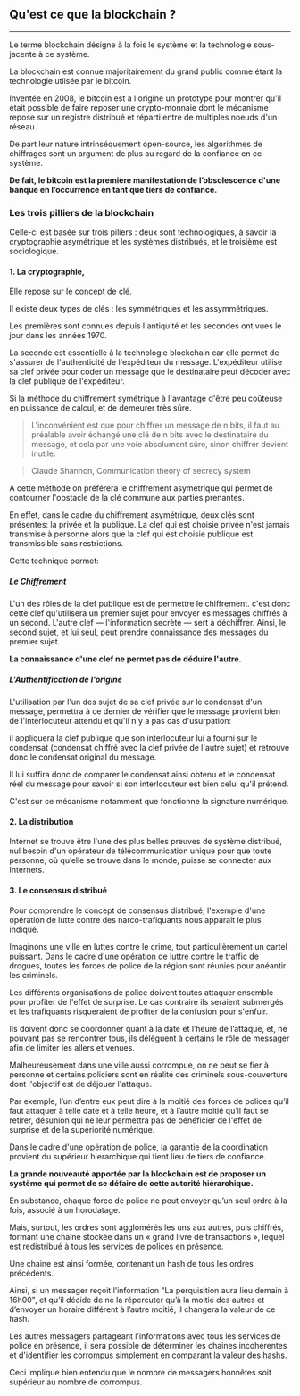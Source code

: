 ## Qu'est ce que la blockchain ?
---

Le terme blockchain désigne à la fois le système et la technologie sous-jacente à ce système.

La blockchain est connue majoritairement du grand public comme étant 
la technologie utlisée par le bitcoin.

Inventée en 2008, le bitcoin est à l'origine un prototype pour montrer qu'il était possible de faire
reposer une crypto-monnaie dont le mécanisme repose sur un registre distribué et réparti 
entre de multiples noeuds d'un réseau.

De part leur nature intrinséquement open-source, les algorithmes de chiffrages sont un argument de plus
au regard de la confiance en ce système.

**De fait, le bitcoin est la première manifestation de l’obsolescence d'une banque en l’occurrence
 en tant que tiers de confiance.**
 
### Les trois pilliers de la blockchain

Celle-ci est basée sur trois piliers : deux sont technologiques, à savoir la cryptographie
asymétrique et les systèmes distribués, et le troisième est sociologique.

#### 1. La cryptographie,

Elle repose sur le concept de clé. 

Il existe deux types de clés :  les symmétriques et les assymmétriques. 

Les premières sont connues depuis l'antiquité 
et les secondes ont vues le jour dans les années 1970.

La seconde est essentielle à la technologie blockchain car elle permet de s'assurer 
de l'authenticité de l'expéditeur du message. 
L'expéditeur utilise sa clef privée pour coder un message que 
le destinataire peut décoder avec la clef publique de l'expéditeur.
 
Si la méthode du chiffrement symétrique à l'avantage d'être peu coûteuse
en puissance de calcul, et de demeurer très sûre. 

> L'inconvénient est que pour chiffrer un message de n bits, 
> il faut au préalable avoir échangé une clé de n bits avec le destinataire du 
>message, et cela par une voie absolument sûre, sinon chiffrer devient inutile. 

> Claude Shannon, Communication theory of secrecy system

A cette méthode on préférera le chiffrement asymétrique qui permet 
de contourner l'obstacle de la clé commune aux parties prenantes.

En effet, dans le cadre du chiffrement asymétrique, deux clés sont présentes: 
la privée et la publique.
La clef qui est choisie privée n'est jamais transmise à personne 
alors que la clef qui est choisie publique est transmissible sans restrictions.

Cette technique permet:

##### Le Chiffrement 
L'un des rôles de la clef publique est de permettre le chiffrement.
c'est donc cette clef qu'utilisera un premier sujet pour envoyer 
es messages chiffrés à un second.
 L'autre clef — l'information secrète — sert à déchiffrer. 
Ainsi, le second sujet, et lui seul, peut prendre connaissance des messages du premier sujet. 

**La connaissance d'une clef ne permet pas de déduire l'autre.**

##### L'Authentification de l'origine

L'utilisation par l'un des sujet de sa clef privée sur le condensat d'un message, 
permettra à ce dernier de vérifier que le message provient bien 
de l'interlocuteur attendu et qu'il n'y a pas cas d'usurpation: 

il appliquera la clef publique que son interlocuteur lui a fourni sur le condensat 
(condensat chiffré avec la clef privée de l'autre sujet) 
et retrouve donc le condensat original du message.

Il lui suffira donc de comparer le condensat ainsi obtenu et le condensat réel du message 
pour savoir si son interlocuteur est bien celui qu'il prétend. 

C'est sur ce mécanisme notamment que fonctionne la signature numérique.

#### 2. La distribution

Internet se trouve être l'une des plus belles preuves de système distribué, nul besoin d'un 
opérateur de télécommunication unique pour que toute personne, où qu’elle
se trouve dans le monde, puisse se connecter aux Internets.

#### 3. Le consensus distribué

Pour comprendre le concept de consensus distribué, l'exemple d'une opération de 
lutte contre des narco-trafiquants nous apparait le plus indiqué. 

Imaginons une ville en luttes contre le crime, tout particulièrement un cartel puissant. 
Dans le cadre d'une opération de luttre contre le traffic de drogues, 
toutes les forces de police de la région sont réunies pour anéantir les criminels.

Les différents organisations de police doivent toutes attaquer
ensemble pour profiter de l'effet de surprise. Le cas contraire ils seraient submergés 
et les trafiquants risqueraient de profiter de la confusion pour s'enfuir. 

Ils doivent donc se coordonner quant à la date et l’heure de l’attaque, 
et, ne pouvant pas se rencontrer tous, ils délèguent à certains le rôle de messager 
afin de limiter les allers et venues.

Malheureusement dans une ville aussi corrompue, on ne peut se fier à personne 
et certains policiers sont en réalité des criminels 
sous-couverture dont l'objectif est de déjouer l'attaque.

Par exemple, l’un d’entre eux peut dire à la
moitié des forces de polices qu’il faut attaquer à telle date et à telle heure, et à l’autre
moitié qu’il faut se retirer, désunion qui ne leur permettra pas de bénéficier 
de l'effet de surprise et de la supériorité numérique.

Dans le cadre d'une opération de police, la garantie de la coordination 
provient du supérieur hierarchique qui tient lieu de tiers de confiance. 

**La grande nouveauté apportée par la blockchain est de proposer un système qui permet de se défaire 
de cette autorité hiérarchique.**

En substance, chaque force de police
ne peut envoyer qu’un seul ordre à la fois, associé à un horodatage. 

Mais, surtout, les
ordres sont agglomérés les uns aux autres, puis chiffrés, formant une chaîne
stockée dans un « grand livre de transactions », lequel est redistribué à tous
les services de polices en présence. 

Une chaine est ainsi formée, contenant un hash de tous les ordres précédents.

Ainsi, si un messager reçoit l’information "La perquisition aura lieu demain à 16h00", 
et qu’il décide de ne la répercuter qu’à la moitié des autres et 
d’envoyer un horaire différent à l’autre moitié, il changera la valeur de ce hash. 

Les autres messagers partageant l'informations avec tous les services de police en présence, 
il sera possible de déterminer les chaines incohérentes et d'identifier les corrompus simplement en 
comparant la valeur des hashs.

Ceci implique bien entendu que le nombre de messagers honnêtes soit supérieur au nombre de corrompus.

